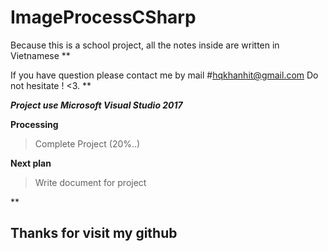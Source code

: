 # ImageProcessCSharp

Because this is a school project, all the notes inside are written in Vietnamese **

If you have question please contact me by mail
#hqkhanhit@gmail.com
Do not hesitate ! <3. **

***Project use Microsoft Visual Studio 2017***

**Processing**

> Complete Project (20%..)


**Next plan**
> Write document for project


**
## Thanks for visit my github

